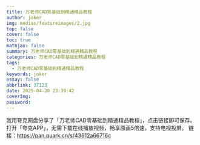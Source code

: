 ```yaml
---
title: 万老师CAD零基础到精通精品教程
author: joker
img: medias/featureimages/2.jpg
top: false
cover: false
toc: true
mathjax: false
summary: 万老师CAD零基础到精通精品教程
categories: 万老师CAD零基础到精通精品教程
tags:
  - 万老师CAD零基础到精通精品教程
keywords: joker
essay: false
abbrlink: 37123
date: 2025-04-20 23:39:42
coverImg:
password:
---
```


我用夸克网盘分享了「万老师CAD零基础到精通精品教程」，点击链接即可保存。打开「夸克APP」，无需下载在线播放视频，畅享原画5倍速，支持电视投屏。
链接：https://pan.quark.cn/s/43612a66716c
